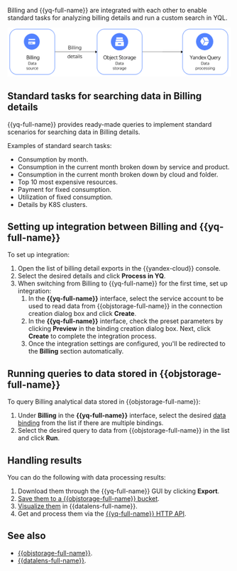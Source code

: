 
Billing and {{yq-full-name}} are integrated with each other to enable standard tasks for analyzing billing details and run a custom search in YQL.

![](../_assets/billing-query.png)

## Standard tasks for searching data in Billing details

{{yq-full-name}} provides ready-made queries to implement standard scenarios for searching data in Billing details.

Examples of standard search tasks:
- Consumption by month.
- Consumption in the current month broken down by service and product.
- Consumption in the current month broken down by cloud and folder.
- Top 10 most expensive resources.
- Payment for fixed consumption.
- Utilization of fixed consumption.
- Details by K8S clusters.

## Setting up integration between Billing and {{yq-full-name}}

To set up integration:
1. Open the list of billing detail exports in the {{yandex-cloud}} console.
1. Select the desired details and click **Process in YQ**.
1. When switching from Billing to {{yq-full-name}} for the first time, set up integration:
   1. In the **{{yq-full-name}}** interface, select the service account to be used to read data from {{objstorage-full-name}} in the connection creation dialog box and click **Create**.
   1. In the **{{yq-full-name}}** interface, check the preset parameters by clicking **Preview** in the binding creation dialog box. Next, click **Create** to complete the integration process.
   1. Once the integration settings are configured, you'll be redirected to the **Billing** section automatically.

## Running queries to data stored in {{objstorage-full-name}}
To query Billing analytical data stored in {{objstorage-full-name}}:
1. Under **Billing** in the **{{yq-full-name}}** interface, select the desired [data binding](../../query/concepts/glossary.md#binding) from the list if there are multiple bindings.
1. Select the desired query to data from {{objstorage-full-name}} in the list and click **Run**.


## Handling results

You can do the following with data processing results:
1. Download them through the {{yq-full-name}} GUI by clicking **Export**.
1. [Save them to a {{objstorage-full-name}} bucket](../../query/sources-and-sinks/object-storage-write.md).
1. [Visualize them](../../query/tutorials/datalens.md) in {{datalens-full-name}}.
1. Get and process them via the [{{yq-full-name}} HTTP API](../api/index.md).


## See also
* [{{objstorage-full-name}}](../../storage/).
* [{{datalens-full-name}}](../../datalens/).
